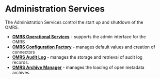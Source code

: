 <!-- SPDX-License-Identifier: Apache-2.0 -->

# Administration Services

The Administration Services control the start up and shutdown of
the OMRS.

* **[OMRS Operational Services](../component-descriptions/operational-services.md)** - supports the admin interface for the OMRS
* **[OMRS Configuration Factory](../component-descriptions/configuration-factory.md)** - manages default values and creation of connectors
* **[OMRS Audit Log](../component-descriptions/audit-log.md)** - manages the storage and retrieval of audit log records.
* **[OMRS Archive Manager](../component-descriptions/archive-manager.md)** - manages the loading of open metadata archives.